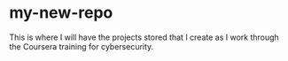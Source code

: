# my-new-repo
This is where I will have the projects stored that I create as I work through the Coursera training for cybersecurity.
